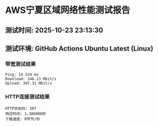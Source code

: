 # AWS宁夏区域网络性能测试报告
## 测试时间: 2025-10-23 23:13:30
## 测试环境: GitHub Actions Ubuntu Latest (Linux)

### 带宽测试结果
```
Ping: 14.534 ms
Download: 246.13 Mbit/s
Upload: 307.31 Mbit/s
```

### HTTP连接测试结果
```
HTTP状态码: 307
响应时间: 1.386908秒
下载速度: 0字节/秒
```

